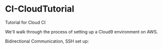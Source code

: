 # CI-CloudTutorial
Tutorial for Cloud CI 

We'll walk through the process of setting up a Cloud9 environment on AWS.


Bidirectional Communication, SSH set up:
